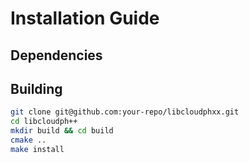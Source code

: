 # Installation Guide

## Dependencies


## Building

```bash
git clone git@github.com:your-repo/libcloudphxx.git
cd libcloudph++
mkdir build && cd build
cmake ..
make install
```
